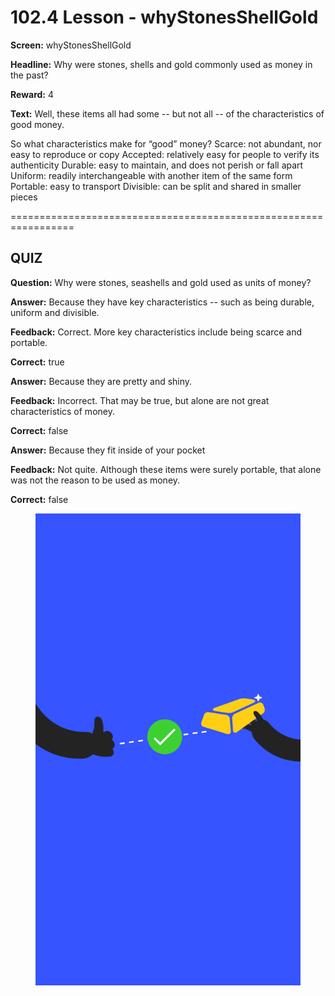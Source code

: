 # 102.4 Lesson - whyStonesShellGold

**Screen:** whyStonesShellGold

**Headline:** Why were stones, shells and gold commonly used as money in the past?

**Reward:** 4

**Text:** Well, these items all had some -- but not all -- of the characteristics of good money.



So what characteristics make for “good” money?
Scarce: not abundant, nor easy to reproduce or copy
Accepted: relatively easy for people to verify its authenticity
Durable: easy to maintain, and does not perish or fall apart
Uniform: readily interchangeable with another item of the same form
Portable: easy to transport
Divisible: can be split and shared in smaller pieces


=================================================================

## QUIZ

**Question:** Why were stones, seashells and gold used as units of money?


**Answer:** Because they have key characteristics -- such as being durable, uniform and divisible.

**Feedback:** Correct. More key characteristics include being scarce and portable.

**Correct:** true

**Answer:** Because they are pretty and shiny.

**Feedback:** Incorrect. That may be true, but alone are not great characteristics of money.

**Correct:** false

**Answer:** Because they fit inside of your pocket

**Feedback:** Not quite. Although these items were surely portable, that alone was not the reason to be used as money.

**Correct:** false


<figure><img src="../.gitbook/assets/image (13).png" alt=""><figcaption></figcaption></figure>

